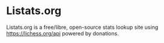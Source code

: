 # Listats.org

Listats.org is a free/libre, open-source stats lookup site using https://lichess.org/api powered by donations.
